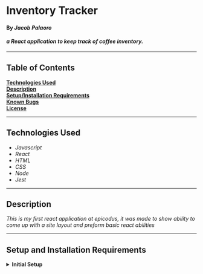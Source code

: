 # Inventory Tracker

#### By _**Jacob Palaoro**_  

#### _a React application to keep track of coffee inventory._  

---

## Table of Contents

**[Technologies Used](#technologies-used)  
[Description](#description)  
[Setup/Installation Requirements](#setup-and-installation-requirements)  
[Known Bugs](#known-bugs)  
[License](#license)**

---

## Technologies Used

* _Javascript_
* _React_
* _HTML_
* _CSS_
* _Node_
* _Jest_
---
## Description

_This is my first react application at epicodus, it was made to show ability to come up with a site layout and preform basic react abilities_

---
## Setup and Installation Requirements

<details>
<summary><strong>Initial Setup</strong></summary>
<ol>
<li>Copy the git repository url
<li>Open a shell program and navigate to your desktop.
<li>Clone the repository for this project using the "git clone" command and including the copied URL.
<li>While still in the shell program, navigate to the root directory of the newly created file named "treat.Solution".
<li>From the root directory run npm install.
<li>then finally run npm run start, and you will be up and running. 

---
## Known Bugs

* _No known issues_

## License

_[MIT License](license)_

Copyright (c) 9/9/2022 Jacob Palaoro
